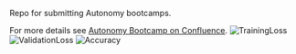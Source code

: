 Repo for submitting Autonomy bootcamps.

For more details see [Autonomy Bootcamp on Confluence](https://uwarg-docs.atlassian.net/wiki/spaces/BOOT/pages/1544290340/Autonomy+Bootcamp).
![TrainingLoss](https://github.com/ry4n-s/autonomy-bootcamp/assets/132171741/9560b53c-6bbc-4a19-bc8e-db2bf2d2c499)
![ValidationLoss](https://github.com/ry4n-s/autonomy-bootcamp/assets/132171741/88c70192-8630-449b-8ce4-586c3a8940f1)
![Accuracy](https://github.com/ry4n-s/autonomy-bootcamp/assets/132171741/e40cc31d-4e24-4507-b0f0-f33a54b6d830)
